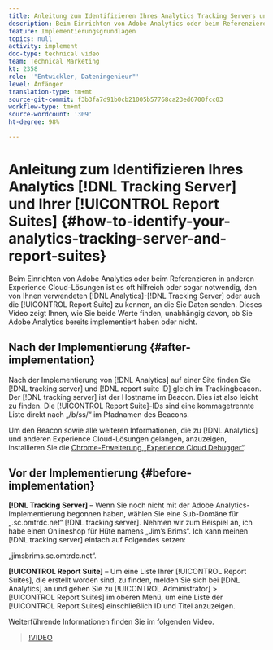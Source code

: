 ```yaml
---
title: Anleitung zum Identifizieren Ihres Analytics Tracking Servers und Ihrer Report Suites
description: Beim Einrichten von Adobe Analytics oder beim Referenzieren in anderen Experience Cloud-Lösungen ist es oft hilfreich oder sogar notwendig, den von Ihnen verwendeten Analytics Tracking Server oder auch die Report Suite zu kennen, an die Sie Daten senden. Dieses Video zeigt Ihnen, wie Sie beide Werte finden, unabhängig davon, ob Sie Adobe Analytics bereits implementiert haben oder nicht.
feature: Implementierungsgrundlagen
topics: null
activity: implement
doc-type: technical video
team: Technical Marketing
kt: 2358
role: '"Entwickler, Dateningenieur"'
level: Anfänger
translation-type: tm+mt
source-git-commit: f3b3fa7d91b0cb21005b57768ca23ed6700fcc03
workflow-type: tm+mt
source-wordcount: '309'
ht-degree: 98%

---
```



# Anleitung zum Identifizieren Ihres Analytics [!DNL Tracking Server] und Ihrer [!UICONTROL Report Suites] {#how-to-identify-your-analytics-tracking-server-and-report-suites}

Beim Einrichten von Adobe Analytics oder beim Referenzieren in anderen Experience Cloud-Lösungen ist es oft hilfreich oder sogar notwendig, den von Ihnen verwendeten [!DNL Analytics]-[!DNL Tracking Server] oder auch die [!UICONTROL Report Suite] zu kennen, an die Sie Daten senden. Dieses Video zeigt Ihnen, wie Sie beide Werte finden, unabhängig davon, ob Sie Adobe Analytics bereits implementiert haben oder nicht.

## Nach der Implementierung {#after-implementation}

Nach der Implementierung von [!DNL Analytics] auf einer Site finden Sie [!DNL tracking server] und [!DNL report suite ID] gleich im Trackingbeacon. Der [!DNL tracking server] ist der Hostname im Beacon. Dies ist also leicht zu finden. Die [!UICONTROL Report Suite]-IDs sind eine kommagetrennte Liste direkt nach „/b/ss/“ im Pfadnamen des Beacons.

Um den Beacon sowie alle weiteren Informationen, die zu [!DNL Analytics] und anderen Experience Cloud-Lösungen gelangen, anzuzeigen, installieren Sie die [Chrome-Erweiterung „Experience Cloud Debugger“](https://chrome.google.com/webstore/detail/adobe-experience-cloud-de/ocdmogmohccmeicdhlhhgepeaijenapj?hl=de).

## Vor der Implementierung {#before-implementation}

**[!DNL Tracking Server]** – Wenn Sie noch nicht mit der Adobe Analytics-Implementierung begonnen haben, wählen Sie eine Sub-Domäne für „.sc.omtrdc.net“ [!DNL tracking server]. Nehmen wir zum Beispiel an, ich habe einen Onlineshop für Hüte namens „Jim’s Brims“. Ich kann meinen [!DNL tracking server] einfach auf Folgendes setzen:

„jimsbrims.sc.omtrdc.net“.

**[!UICONTROL Report Suite]** – Um eine Liste Ihrer [!UICONTROL Report Suites], die erstellt worden sind, zu finden, melden Sie sich bei [!DNL Analytics] an und gehen Sie zu [!UICONTROL Administrator] > [!UICONTROL Report Suites] im oberen Menü, um eine Liste der [!UICONTROL Report Suites] einschließlich ID und Titel anzuzeigen.

Weiterführende Informationen finden Sie im folgenden Video.

>[!VIDEO](https://video.tv.adobe.com/v/26061/?quality=12)
